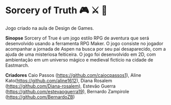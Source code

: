 # Sorcery of Truth :video_game: :crossed_swords:  :sparkler:

 Jogo criado na aula de Design de Games.

**Sinopse**
Sorcery of True é um jogo estilo RPG de aventura que será desenvolvido usando a ferramenta RPG Maker. O jogo consiste no jogador acompanhar a jornada de Aspen na busca por seu pai desaparecido, com a ajuda de uma misteriosa feiticeira. O jogo foi desenvolvido em 2D, com ambientação em um universo mágico e medieval fictício na cidade de Eastmarch.

**Criadores**
Caio Passos (https://github.com/caiocpassos1), Aline Kato(https://github.com/aline1612), Diana Rosalem (https://github.com/Diana-rosalem), Estevão Guerra (https://github.com/estevaoguerra19), Bernardo Zampirole (https://github.com/BernardoZB)
